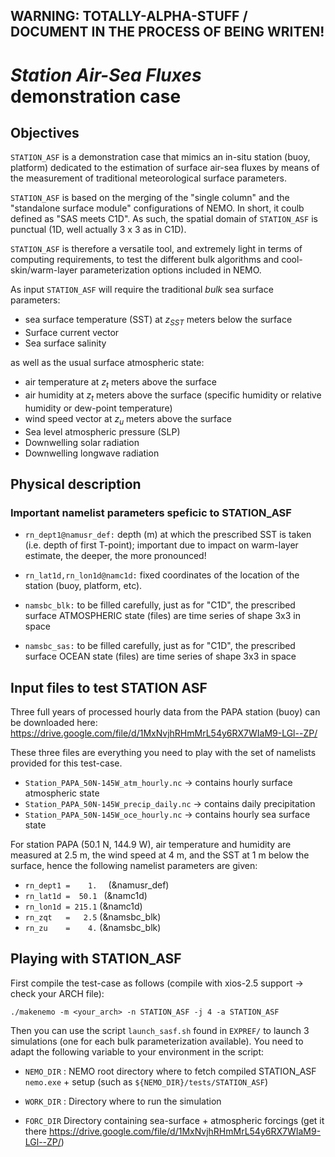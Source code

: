 
## WARNING: TOTALLY-ALPHA-STUFF / DOCUMENT IN THE PROCESS OF BEING WRITEN!

# *Station Air-Sea Fluxes* demonstration case

## Objectives

```STATION_ASF``` is a demonstration case that mimics an in-situ station (buoy, platform) dedicated to the estimation of surface air-sea fluxes by means of the measurement of traditional meteorological surface parameters.

```STATION_ASF``` is based on the merging of the "single column" and the "standalone surface module" configurations of NEMO. In short, it coulb defined as "SAS meets C1D". As such, the spatial domain of ```STATION_ASF``` is punctual (1D, well actually 3 x 3 as in C1D).

```STATION_ASF``` is therefore a versatile tool, and extremely light in terms of computing requirements, to test the different bulk algorithms and cool-skin/warm-layer parameterization options included in NEMO.

As input ```STATION_ASF``` will require the traditional *bulk* sea surface parameters:

- sea surface temperature (SST) at $z_{SST}$ meters below the surface
- Surface current vector
- Sea surface salinity

as well as the usual surface atmospheric state:

- air temperature at $z_t$ meters above the surface
- air humidity  at $z_t$ meters above the surface (specific humidity or relative humidity or dew-point temperature)
- wind speed vector at $z_u$ meters above the surface
- Sea level atmospheric pressure (SLP)
- Downwelling solar radiation
- Downwelling longwave radiation



## Physical description

### Important namelist parameters speficic to STATION_ASF

* ```rn_dept1@namusr_def:``` depth (m) at which the prescribed SST is taken (i.e. depth of first T-point); important due to impact on warm-layer estimate, the deeper, the more pronounced!

* ```rn_lat1d,rn_lon1d@namc1d:``` fixed coordinates of the location of the station (buoy, platform, etc).

* ```namsbc_blk:``` to be filled carefully, just as for "C1D", the prescribed surface ATMOSPHERIC state (files) are time series of shape 3x3 in space

* ```namsbc_sas:``` to be filled carefully, just as for "C1D", the prescribed surface OCEAN state (files) are time series of shape 3x3 in space



## Input files to test STATION ASF

Three full years of processed hourly data from the PAPA station (buoy) can be downloaded here:
https://drive.google.com/file/d/1MxNvjhRHmMrL54y6RX7WIaM9-LGl--ZP/

These three files are everything you need to play with the set of namelists provided for this test-case.

- ```Station_PAPA_50N-145W_atm_hourly.nc```  → contains hourly surface atmospheric state
- ```Station_PAPA_50N-145W_precip_daily.nc``` → contains daily precipitation
- ```Station_PAPA_50N-145W_oce_hourly.nc``` → contains hourly sea surface state

For station PAPA (50.1 N, 144.9 W), air temperature and humidity are measured at 2.5 m, the wind speed at 4 m, and the SST at 1 m below the surface, hence the following namelist parameters are given:

- ```rn_dept1 =    1.  ``` (&namusr_def)
- ```rn_lat1d =  50.1 ``` (&namc1d)
- ```rn_lon1d = 215.1``` (&namc1d)
- ```rn_zqt   =   2.5``` (&namsbc_blk)
- ```rn_zu    =    4.``` (&namsbc_blk)



## Playing with STATION_ASF

First compile the test-case as follows (compile with xios-2.5 support → check your ARCH file):

```./makenemo -m <your_arch> -n STATION_ASF -j 4 -a STATION_ASF```

Then you can use the script ``launch_sasf.sh`` found in  ```EXPREF/``` to launch 3 simulations (one for each bulk parameterization available). You need to adapt the following variable to your environment in the script:

- ```NEMO_DIR``` : NEMO root directory where to fetch compiled STATION_ASF ```nemo.exe``` + setup (such as ```${NEMO_DIR}/tests/STATION_ASF```)

- ```WORK_DIR``` :  Directory where to run the simulation

- ```FORC_DIR```  Directory containing sea-surface + atmospheric forcings (get it there https://drive.google.com/file/d/1MxNvjhRHmMrL54y6RX7WIaM9-LGl--ZP/)

